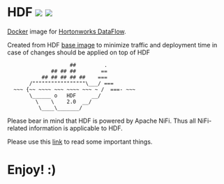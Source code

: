 # HDF ![](https://images.microbadger.com/badges/version/xemuliam/hdf:2.0.0.svg) ![](https://images.microbadger.com/badges/image/xemuliam/hdf:2.0.0.svg)
[Docker](https://www.docker.com/what-docker) image for [Hortonworks DataFlow](http://hortonworks.com/products/data-center/hdf/).

Created from HDF [base image](https://hub.docker.com/r/xemuliam/hdf-base) to minimize traffic and deployment time in case of changes should be applied on top of HDF

                        ##         .
                  ## ## ##        ==
               ## ## ## ## ##    ===
           /"""""""""""""""""\___/ ===
      ~~~ {~~ ~~~~ ~~~ ~~~~ ~~~ ~ /  ===- ~~~
           \______ o   HDF     __/
             \    \    2.0  __/
              \____\_______/


Please bear in mind that HDF is powered by Apache NiFi.
Thus all NiFi-related information is applicable to HDF.

Please use this [link](https://github.com/xemuliam/docker-nifi/blob/1.x/README.md) to read some important things.

# Enjoy! :)
